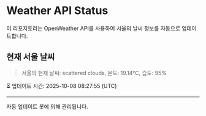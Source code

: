 
# Weather API Status

이 리포지토리는 OpenWeather API를 사용하여 서울의 날씨 정보를 자동으로 업데이트합니다.

## 현재 서울 날씨
> 서울의 현재 날씨: scattered clouds, 온도: 19.14°C, 습도: 95%

⏳ 업데이트 시간: 2025-10-08 08:27:55 (UTC)

---
자동 업데이트 봇에 의해 관리됩니다.
